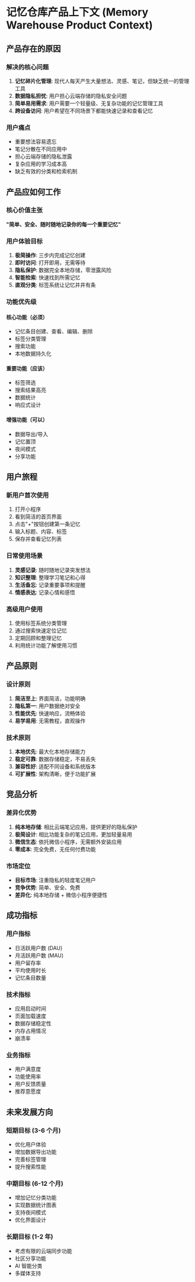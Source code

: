 # 记忆仓库产品上下文 (Memory Warehouse Product Context)

## 产品存在的原因

### 解决的核心问题

1. **记忆碎片化管理**: 现代人每天产生大量想法、灵感、笔记，但缺乏统一的管理工具
2. **数据隐私担忧**: 用户担心云端存储的隐私安全问题
3. **简单易用需求**: 用户需要一个轻量级、无复杂功能的记忆管理工具
4. **跨设备访问**: 用户希望在不同场景下都能快速记录和查看记忆

### 用户痛点

- 重要想法容易遗忘
- 笔记分散在不同应用中
- 担心云端存储的隐私泄露
- 复杂应用的学习成本高
- 缺乏有效的分类和检索机制

## 产品应如何工作

### 核心价值主张

**"简单、安全、随时随地记录你的每一个重要记忆"**

### 用户体验目标

1. **极简操作**: 三步内完成记忆创建
2. **即时访问**: 打开即用，无需等待
3. **隐私保护**: 数据完全本地存储，零泄露风险
4. **智能检索**: 快速找到所需记忆
5. **直观分类**: 标签系统让记忆井井有条

### 功能优先级

#### 核心功能（必须）

- 记忆条目创建、查看、编辑、删除
- 标签分类管理
- 搜索功能
- 本地数据持久化

#### 重要功能（应该）

- 标签筛选
- 搜索结果高亮
- 数据统计
- 响应式设计

#### 增强功能（可以）

- 数据导出/导入
- 记忆置顶
- 夜间模式
- 分享功能

## 用户旅程

### 新用户首次使用

1. 打开小程序
2. 看到简洁的首页界面
3. 点击"+"按钮创建第一条记忆
4. 输入标题、内容、标签
5. 保存并查看记忆列表

### 日常使用场景

1. **灵感记录**: 随时随地记录突发想法
2. **知识整理**: 整理学习笔记和心得
3. **生活备忘**: 记录重要事项和提醒
4. **情感表达**: 记录心情和感悟

### 高级用户使用

1. 使用标签系统分类管理
2. 通过搜索快速定位记忆
3. 定期回顾和整理记忆
4. 利用统计功能了解使用习惯

## 产品原则

### 设计原则

1. **简洁至上**: 界面简洁，功能明确
2. **隐私第一**: 用户数据绝对安全
3. **性能优先**: 快速响应，流畅体验
4. **易学易用**: 无需教程，直观操作

### 技术原则

1. **本地优先**: 最大化本地存储能力
2. **稳定可靠**: 数据存储稳定，不易丢失
3. **兼容性好**: 适配不同设备和系统版本
4. **可扩展性**: 架构清晰，便于功能扩展

## 竞品分析

### 差异化优势

1. **纯本地存储**: 相比云端笔记应用，提供更好的隐私保护
2. **极简设计**: 相比功能复杂的笔记应用，更加轻量易用
3. **微信生态**: 依托微信小程序，无需额外安装应用
4. **零成本**: 完全免费，无任何付费功能

### 市场定位

- **目标市场**: 注重隐私的轻度笔记用户
- **竞争优势**: 简单、安全、免费
- **差异化**: 纯本地存储 + 微信小程序便捷性

## 成功指标

### 用户指标

- 日活跃用户数 (DAU)
- 月活跃用户数 (MAU)
- 用户留存率
- 平均使用时长
- 记忆条目数量

### 技术指标

- 应用启动时间
- 页面加载速度
- 数据存储稳定性
- 内存占用情况
- 崩溃率

### 业务指标

- 用户满意度
- 功能使用率
- 用户反馈质量
- 推荐意愿度

## 未来发展方向

### 短期目标 (3-6 个月)

- 优化用户体验
- 增加数据导出功能
- 完善标签管理
- 提升搜索性能

### 中期目标 (6-12 个月)

- 增加记忆分类功能
- 实现数据统计图表
- 支持夜间模式
- 优化界面设计

### 长期目标 (1-2 年)

- 考虑有限的云端同步功能
- 社区分享功能
- AI 智能分类
- 多媒体支持
